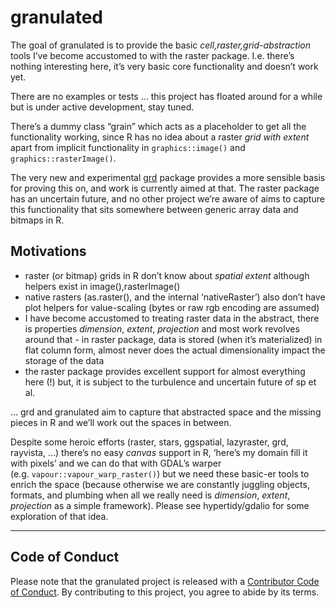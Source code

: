 
<!-- README.md is generated from README.Rmd. Please edit that file -->

# granulated

<!-- badges: start -->
<!-- badges: end -->

The goal of granulated is to provide the basic
*cell,raster,grid-abstraction* tools I’ve become accustomed to with the
raster package. I.e. there’s nothing interesting here, it’s very basic
core functionality and doesn’t work yet.

There are no examples or tests … this project has floated around for a
while but is under active development, stay tuned.

There’s a dummy class “grain” which acts as a placeholder to get all the
functionality working, since R has no idea about a raster *grid with
extent* apart from implicit functionality in `graphics::image()` and
`graphics::rasterImage()`.

The very new and experimental [grd](https://github.com/paleolimbot/grd)
package provides a more sensible basis for proving this on, and work is
currently aimed at that. The raster package has an uncertain future, and
no other project we’re aware of aims to capture this functionality that
sits somewhere between generic array data and bitmaps in R.

## Motivations

-   raster (or bitmap) grids in R don’t know about *spatial extent*
    although helpers exist in image(),rasterImage()
-   native rasters (as.raster(), and the internal ‘nativeRaster’) also
    don’t have plot helpers for value-scaling (bytes or raw rgb encoding
    are assumed)
-   I have become accustomed to treating raster data in the abstract,
    there is properties *dimension*, *extent*, *projection* and most
    work revolves around that - in raster package, data is stored (when
    it’s materialized) in flat column form, almost never does the actual
    dimensionality impact the storage of the data
-   the raster package provides excellent support for almost everything
    here (!) but, it is subject to the turbulence and uncertain future
    of sp et al. 

… grd and granulated aim to capture that abstracted space and the
missing pieces in R and we’ll work out the spaces in between.

Despite some heroic efforts (raster, stars, ggspatial, lazyraster, grd,
rayvista, …) there’s no easy *canvas* support in R, ‘here’s my domain
fill it with pixels’ and we can do that with GDAL’s warper
(e.g. `vapour::vapour_warp_raster()`) but we need these basic-er tools
to enrich the space (because otherwise we are constantly juggling
objects, formats, and plumbing when all we really need is *dimension*,
*extent*, *projection* as a simple framework). Please see
hypertidy/gdalio for some exploration of that idea.

------------------------------------------------------------------------

## Code of Conduct

Please note that the granulated project is released with a [Contributor
Code of
Conduct](https://contributor-covenant.org/version/2/0/CODE_OF_CONDUCT.html).
By contributing to this project, you agree to abide by its terms.
